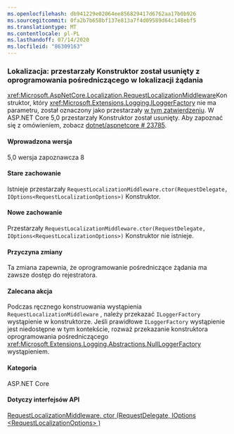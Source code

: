 ```yaml
---
ms.openlocfilehash: db941229e02064ee856829417d6762aa17b0b926
ms.sourcegitcommit: 0fa2b7b658bf137e813a7f4d09589d64c148ebf5
ms.translationtype: MT
ms.contentlocale: pl-PL
ms.lasthandoff: 07/14/2020
ms.locfileid: "86309163"
---
```

### <a name="localization-obsolete-constructor-removed-in-request-localization-middleware"></a>Lokalizacja: przestarzały Konstruktor został usunięty z oprogramowania pośredniczącego w lokalizacji żądania

<xref:Microsoft.AspNetCore.Localization.RequestLocalizationMiddleware>Konstruktor, który <xref:Microsoft.Extensions.Logging.ILoggerFactory> nie ma parametru, został oznaczony jako przestarzały [w tym zatwierdzeniu](https://github.com/dotnet/aspnetcore/commit/ba8c6ccf6fd3eeb7fc42a159d362b15eae4fb3a0). W ASP.NET Core 5,0 przestarzały Konstruktor został usunięty. Aby zapoznać się z omówieniem, zobacz [dotnet/aspnetcore # 23785](https://github.com/dotnet/aspnetcore/issues/23785).

#### <a name="version-introduced"></a>Wprowadzona wersja

5,0 wersja zapoznawcza 8

#### <a name="old-behavior"></a>Stare zachowanie

Istnieje przestarzały `RequestLocalizationMiddleware.ctor(RequestDelegate, IOptions<RequestLocalizationOptions>)` Konstruktor.

#### <a name="new-behavior"></a>Nowe zachowanie

Przestarzały `RequestLocalizationMiddleware.ctor(RequestDelegate, IOptions<RequestLocalizationOptions>)` Konstruktor nie istnieje.

#### <a name="reason-for-change"></a>Przyczyna zmiany

Ta zmiana zapewnia, że oprogramowanie pośredniczące żądania ma zawsze dostęp do rejestratora.

#### <a name="recommended-action"></a>Zalecana akcja

Podczas ręcznego konstruowania wystąpienia `RequestLocalizationMiddleware` , należy przekazać `ILoggerFactory` wystąpienie w konstruktorze. Jeśli prawidłowe `ILoggerFactory` wystąpienie jest niedostępne w tym kontekście, rozważ przekazanie konstruktora oprogramowania pośredniczącego <xref:Microsoft.Extensions.Logging.Abstractions.NullLoggerFactory> wystąpieniem.

#### <a name="category"></a>Kategoria

ASP.NET Core

#### <a name="affected-apis"></a>Dotyczy interfejsów API

[RequestLocalizationMiddleware. ctor (RequestDelegate, IOptions \<RequestLocalizationOptions> )](/dotnet/api/microsoft.aspnetcore.localization.requestlocalizationmiddleware.-ctor?view=aspnetcore-3.1#Microsoft_AspNetCore_Localization_RequestLocalizationMiddleware__ctor_Microsoft_AspNetCore_Http_RequestDelegate_Microsoft_Extensions_Options_IOptions_Microsoft_AspNetCore_Builder_RequestLocalizationOptions__)

<!--

#### Affected APIs

`M:Microsoft.AspNetCore.Localization.RequestLocalizationMiddleware.#ctor(Microsoft.AspNetCore.Http.RequestDelegate,Microsoft.Extensions.Options.IOptions{Microsoft.AspNetCore.Builder.RequestLocalizationOptions})`

-->

